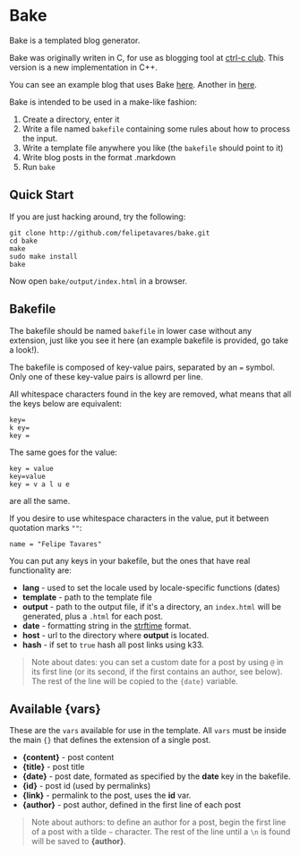 # Bake

Bake is a templated blog generator.

Bake was originally writen in C, for use as blogging tool
at [ctrl-c club](http://ctrl-c.club/). This version is
a new implementation in C++.

You can see an example blog that uses Bake
[here](http://poesiacompilada.com/blog/).
Another in [here](http://ctrl-c.club/~philips).

Bake is intended to be used in a make-like fashion:

 1. Create a directory, enter it
 2. Write a file named `bakefile` containing some rules
 about how to process the input.
 3. Write a template file anywhere you like (the `bakefile`
 should point to it)
 4. Write blog posts in the format **<filename>**.markdown
 5. Run `bake`

## Quick Start

If you are just hacking around, try the following:

    git clone http://github.com/felipetavares/bake.git
    cd bake
    make
    sudo make install
    bake

Now open `bake/output/index.html` in a browser.

## Bakefile

The bakefile should be named `bakefile` in lower case without any
extension, just like you see it here (an example bakefile is provided, go
take a look!).

The bakefile is composed of key-value pairs, separated by an `=` symbol. Only one of these key-value pairs is allowrd per line.

All whitespace characters found in the key are removed, what means that all the keys below are equivalent:

    key=
    k ey=
    key =

The same goes for the value:

    key = value
    key=value
    key = v a l u e

are all the same.

If you desire to use whitespace characters in the value, put it between quotation marks `""`:

    name = "Felipe Tavares"

You can put any keys in your bakefile, but the ones that have real functionality are:

* **lang** - used to set the locale used by locale-specific functions (dates)
* **template** - path to the template file
* **output** - path to the output file, if it's a directory, an `index.html` will be generated, plus a `.html` for each post.
* **date** - formatting string in the [strftime](http://man7.org/linux/man-pages/man3/strftime.3.html) format.
* **host** - url to the directory where **output** is located.
* **hash** - if set to `true` hash all post links using k33.

> Note about dates: you can set a custom date for a post by using `@` in its first line (or its second, if
the first contains an author, see below). The rest of the line will be copied to the `{date}` variable.

## Available {vars}

These are the `vars` available for use in the template. All `vars` must be inside the main `{}` that defines the extension of a single post.

* **{content}** - post content
* **{title}** - post title
* **{date}** - post date, formated as specified by the **date** key in the bakefile.
* **{id}** - post id (used by permalinks)
* **{link}** - permalink to the post, uses the **id** var.
* **{author}** - post author, defined in the first line of each post

> Note about authors: to define an author for a post, begin the first line of a post with a tilde `~` character. The rest of the line until a `\n` is found will be saved to **{author}**.
